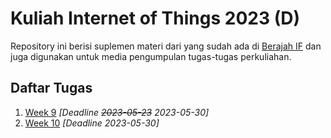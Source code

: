 # Kuliah Internet of Things 2023 (D)

Repository ini berisi suplemen materi dari yang sudah ada di [Berajah IF](https://berajah.if.unram.ac.id/) dan juga digunakan untuk media pengumpulan tugas-tugas perkuliahan.  


## Daftar Tugas

1. [Week 9](week9/README.md)  *[Deadline ~~2023-05-23~~ 2023-05-30]*
1. [Week 10](week10/README.md)  *[Deadline 2023-05-30]*